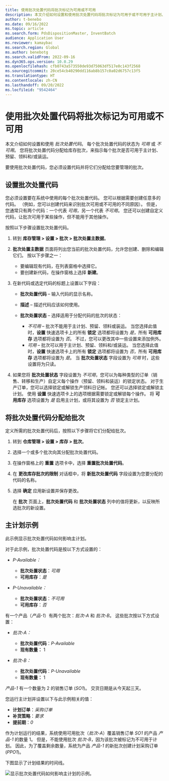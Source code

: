 ```yaml
---
title: 使用批次处置代码将批次标记为可用或不可用
description: 本文介绍如何设置和使用批次处置代码将批次标记为可用于或不可用于主计划、预留、领料和/或装运。
author: t-benebo
ms.date: 09/16/2022
ms.topic: article
ms.search.form: PdsDispositionMaster, InventBatch
audience: Application User
ms.reviewer: kamaybac
ms.search.region: Global
ms.author: benebotg
ms.search.validFrom: 2022-09-16
ms.dyn365.ops.version: 10.0.29
ms.openlocfilehash: cfb0743a573550de93d75063df517e0c143f2568
ms.sourcegitcommit: 20ce54cb40290dd116ab8b157c0a02d6757c13f5
ms.translationtype: HT
ms.contentlocale: zh-CN
ms.lasthandoff: 09/20/2022
ms.locfileid: "9542464"
---
```

# <a name="use-batch-disposition-codes-to-mark-batches-as-available-or-unavailable"></a>使用批次处置代码将批次标记为可用或不可用

本文介绍如何设置和使用 *批次处置代码*。 每个批次处置代码的状态为 *可用* 或 *不可用*。 您将批次处置代码分配给库存批次，来指示每个批次是否可用于主计划、预留、领料和/或装运。

要使用批次处置代码，您必须设置代码并将它们分配给您要管理的批次。

## <a name="set-up-batch-disposition-codes"></a>设置批次处置代码

您必须设置要在系统中使用的每个批次处置代码。 您可以根据需要创建任意多的代码。 （例如，您可以创建代码来识别批次可用或不可用的不同原因）。 但是，您通常只有两个代码：一个代表 *可用*，另一个代表 *不可用*。 您还可以创建自定义代码，让批次可用于某些操作，但不能用于其他操作。

按照以下步骤设置批次处置代码。

1. 转到 **库存管理 \> 设置 \> 批次 \> 批次处置主数据**。
1. **批次处置主数据** 页面将列出您当前的批次处置代码，允许您创建、删除和编辑它们。 按以下步骤之一：

    - 要编辑现有代码，在列表窗格中选择它。
    - 要创建新代码，在操作窗格上选择 **新建**。

1. 在新代码或选定代码的标题上设置以下字段：

    - **批次处置代码** – 输入代码的显示名称。
    - **描述** – 描述代码应该如何使用。
    - **批次处置状态** – 选择适用于分配代码的批次的状态：

        - *不可用* – 批次不能用于主计划、预留、领料或装运。 当您选择此值时，**设置** 快速选项卡上的所有 **锁定** 选项都将设置为 *是*，所有 **可用库存** 选项都将设置为 *否*。 不过，您可以更改其中一些设置来添加例外。
        - *可用* – 批次可以用于主计划、预留、领料和/或装运。 当您选择此值时，**设置** 快速选项卡上的所有 **锁定** 选项都将设置为 *否*，所有 **可用库存** 选项都将设置为 *是*。 当 **批次处置状态** 字段设置为 *可用* 时，这些设置将为只读。

1. 如果您将 **批次处置状态** 字段设置为 *不可用*，您可以为每种类型的订单（销售、转移和生产）自定义每个操作（预留、领料和装运）的锁定状态。 对于生产订单，您可以选择锁定或解锁生产领料日记帐。 您还可以选择锁定或解锁主计划。 使用 **设置** 快速选项卡上的选项根据需要锁定或解锁每个操作。 将 **可用库存** 选项设置为 *是* 启用主计划，或将其设置为 *否* 锁定主计划。

## <a name="assign-batch-disposition-codes-to-batches"></a>将批次处置代码分配给批次

定义所需的批次处置代码后，按照以下步骤将它们分配给批次。

1. 转到 **仓库管理 \> 设置 \> 库存 \> 批次**。
1. 选择一个或多个批次向其分配批次处置代码。
1. 在操作窗格上的 **重置** 选项卡中，选择 **重置批次处置代码**。
1. 在 **更改库存批次的限制** 对话框中，将 **新批次处置代码** 字段设置为您要分配的代码的名称。
1. 选择 **确定** 应用新设置并保存更改。

    在 **批次** 页面上，**批次处置代码** 和 **批次处置状态** 列中的值将更新，以反映所选批次的新设置。

## <a name="master-planning-example"></a>主计划示例

此示例显示批次处置代码如何影响主计划。

对于此示例，批次处置代码是按以下方式设置的：

- *P-Available：*

    - **批次处置状态**：*可用*
    - **可用库存**：*是*

- *P-Unavailable：*

    - **批次处置状态**：*不可用*
    - **可用库存**：*否*

有一个产品（*产品-1*）有两个批次：*批次-A* 和 *批次-B*。 这些批次按以下方式设置：

- *批次-A：*

    - **批次处置代码**：*P-Available*
    - **现有数量：** 1

- *批次-B：*

    - **批次处置代码**：*P-Unavailable*
    - **现有数量：** 1

*产品-1* 有一个数量为 2 的销售订单 (*SO1*)。 交货日期是从今天起三天。

您运行主计划并设置以下与此示例相关的值：

- **计划订单**：*采购订单*
- **补货策略**：*要求*
- **提前期**：*0*

作为计划运行的结果，系统使用可用批次（*批次-A*）覆盖销售订单 *SO1* 的产品 *产品-1* 的数量 1。 但是，不能使用批次 *批次-B*，因为该批次被标记为不可用于计划。 因此，为了覆盖剩余数量，系统为产品 *产品-1* 的新批次创建计划采购订单 (*PPO1*)。

下图显示了计划结果的时间线。

![显示批次处置代码如何影响主计划的示例。](media/batch-codes-planning-example.png "显示批次处置代码如何影响主计划的示例")
